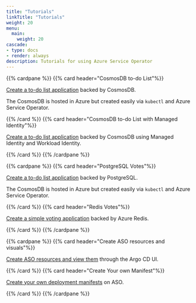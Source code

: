 ```yaml
---
title: "Tutorials"
linkTitle: "Tutorials"
weight: 20
menu:
  main:
    weight: 20
cascade:
- type: docs
- render: always
description: Tutorials for using Azure Service Operator
---
```


{{% cardpane %}}
{{% card header="CosmosDB to-do List"%}}

[Create a to-do list application](https://github.com/Azure-Samples/azure-service-operator-samples/tree/master/cosmos-todo-list) backed by CosmosDB.

The CosmosDB is hosted in Azure but created easily via `kubectl` and Azure Service Operator.

{{% /card %}}
{{% card header="CosmosDB to-do List with Managed Identity"%}}

[Create a to-do list application](https://github.com/Azure-Samples/azure-service-operator-samples/tree/master/cosmos-todo-list-mi) backed by CosmosDB using Managed Identity and Workload Identity.

{{% /card %}}
{{% /cardpane %}}

{{% cardpane %}}
{{% card header="PostgreSQL Votes"%}}

[Create a to-do list application](https://github.com/Azure-Samples/azure-service-operator-samples/tree/master/azure-votes-postgresql) backed by PostgreSQL.

The CosmosDB is hosted in Azure but created easily via `kubectl` and Azure Service Operator.

{{% /card %}}
{{% card header="Redis Votes"%}}

[Create a simple voting application](https://github.com/Azure-Samples/azure-service-operator-samples/tree/master/azure-votes-redis) backed by Azure Redis.

{{% /card %}}
{{% /cardpane %}}

{{% cardpane %}}
{{% card header="Create ASO resources and visuals"%}}

[Create ASO resources and view them](https://azure-samples.github.io/aks-labs/docs/platform-engineering/aks-capz-aso/#sample-1-create-a-new-aks-cluster-as-an-argo-cd-application) through the Argo CD UI.

{{% /card %}}
{{% card header="Create Your own Manifest"%}}

[Create your own deployment manifests](https://github.com/Azure-Samples/azure-service-operator-samples/tree/master/azure-votes-redis) on ASO.

{{% /card %}}
{{% /cardpane %}}
